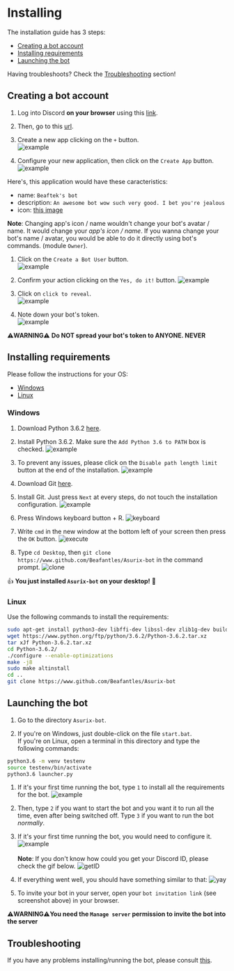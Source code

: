 # Installing

The installation guide has 3 steps:

* [Creating a bot account](#botAccount)
* [Installing requirements](#requirements)
* [Launching the bot](#launch)

Having troubleshoots? Check the [Troubleshooting](#troubleshooting) section!

## Creating a bot account <a id = "botAccount"></a>

1. Log into Discord **on your browser** using this [link](https://discordapp.com/login).

1. Then, go to this [url](https://discordapp.com/developers/applications/me).

1. Create a new app clicking on the `+` button.<br> ![example](http://i.imgur.com/QtiAkzn.png)

1. Configure your new application, then click on the `Create App` button. ![example](http://i.imgur.com/3I4tz0P.png)<br>

Here's, this application would have these caracteristics:

* name: `Beaftek's bot`
* description: `An awesome bot wow such very good. I bet you're jealous`
* icon: [this image](http://i.imgur.com/6xpTNLr.png)

**Note**: Changing app's icon / name wouldn't change your bot's avatar / name. It would change your *app's icon / name*. If you wanna change your bot's name / avatar, you would be able to do it directly using bot's commands. (module `Owner`).

1. Click on the `Create a Bot User` button.<br> ![example](http://i.imgur.com/vLyRS0e.png)

1. Confirm your action clicking on the `Yes, do it!` button. ![example](http://i.imgur.com/tiK6jFt.png)

1. Click on `click to reveal`.<br> ![example](http://i.imgur.com/p4EpyXD.png)

1. Note down your bot's token.<br> ![example](http://i.imgur.com/rcWbpPS.png)

⚠️**WARNING**⚠️ **Do NOT spread your bot's token to ANYONE. NEVER**

## Installing requirements <a id = requirements></a>

Please follow the instructions for your OS:

* [Windows](#windows)
* [Linux](#Linux)

### Windows <a id = windows></a>

1. Download Python 3.6.2 [here](https://www.python.org/ftp/python/3.6.2/python-3.6.2.exe).

1. Install Python 3.6.2. Make sure the `Add Python 3.6 to PATH` box is checked. ![example](http://i.imgur.com/3RTYxVM.png)

1. To prevent any issues, please click on the `Disable path length limit` button at the end of the installation. ![example](http://i.imgur.com/qBjWq8t.png)

1. Download Git [here](https://git-scm.com/download/win).

1. Install Git. Just press `Next` at every steps, do not touch the installation configuration. ![example](http://i.imgur.com/J3pz2ea.png)

1. Press Windows keyboard button + R. ![keyboard](http://i.imgur.com/V6IojR6.png)

1. Write `cmd` in the new window at the bottom left of your screen then press the `OK` button. ![execute](http://i.imgur.com/kYbtMo8.png)

1. Type `cd Desktop`, then `git clone https://www.github.com/Beafantles/Asurix-bot` in the command prompt. ![clone](http://i.imgur.com/RIiAD9z.png)

👍 **You just installed `Asurix-bot` on your desktop!** 🎉

### Linux <a id = linux></a>

Use the following commands to install the requirements:

```bash
sudo apt-get install python3-dev libffi-dev libssl-dev zlib1g-dev build-essential git
wget https://www.python.org/ftp/python/3.6.2/Python-3.6.2.tar.xz
tar xJf Python-3.6.2.tar.xz
cd Python-3.6.2/
./configure --enable-optimizations
make -j8
sudo make altinstall
cd ..
git clone https://www.github.com/Beafantles/Asurix-bot
```

## Launching the bot <a id = launch></a>

1. Go to the directory `Asurix-bot`.

1. If you're on Windows, just double-click on the file `start.bat`. <br>If you're on Linux, open a terminal in this directory and type the following commands:

```bash
python3.6 -m venv testenv
source testenv/bin/activate
python3.6 launcher.py
```

1. If it's your first time running the bot, type `1` to install all the requirements for the bot. ![example](http://i.imgur.com/LTwHOE3.png)

1. Then, type `2` if you want to start the bot and you want it to run all the time, even after being switched off. Type `3` if you want to run the bot *normally*.
1. If it's your first time running the bot, you would need to configure it. ![example](http://i.imgur.com/DRE8MIW.png)<br><br>**Note**: If you don't know how could you get your Discord ID, please check the gif below. ![getID](http://i.imgur.com/tgjEleS.gif)

1. If everything went well, you should have something similar to that: ![yay](http://i.imgur.com/CSXcSO2.png)

1. To invite your bot in your server, open your `bot invitation link` (see screenshot above) in your browser.

⚠️**WARNING**⚠️**You need the `Manage server` permission to invite the bot into the server**

## Troubleshooting <a id = "troubleshooting"></a>

If you have any problems installing/running the bot, please consult [this](TROUBLESHOOTING.md).